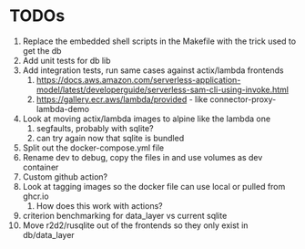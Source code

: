 # TODOs

1. Replace the embedded shell scripts in the Makefile with the trick used to get the db
1. Add unit tests for db lib
1. Add integration tests, run same cases against actix/lambda frontends
   1. https://docs.aws.amazon.com/serverless-application-model/latest/developerguide/serverless-sam-cli-using-invoke.html
   1. https://gallery.ecr.aws/lambda/provided - like connector-proxy-lambda-demo
1. Look at moving actix/lambda images to alpine like the lambda one
   1. segfaults, probably with sqlite?
   1. can try again now that sqlite is bundled
1. Split out the docker-compose.yml file
1. Rename dev to debug, copy the files in and use volumes as dev container
1. Custom github action?
1. Look at tagging images so the docker file can use local or pulled from ghcr.io
   1. How does this work with actions?
1. criterion benchmarking for data_layer vs current sqlite
1. Move r2d2/rusqlite out of the frontends so they only exist in db/data_layer